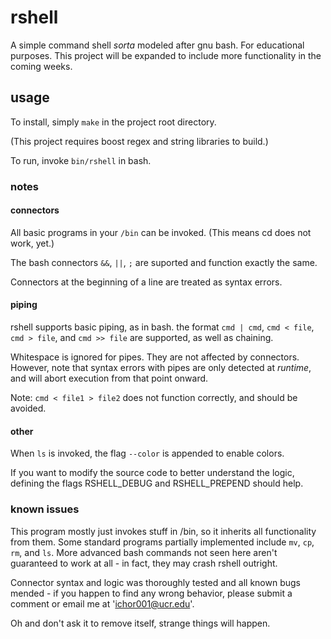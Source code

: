 # rshell

A simple command shell *sorta* modeled after gnu bash.  For educational purposes.
This project will be expanded to include more functionality in the coming weeks.

## usage

To install, simply ```make``` in the project root directory. 

(This project requires boost regex and string libraries to build.)

To run, invoke ```bin/rshell``` in bash.

### notes

#### connectors

All basic programs in your ```/bin``` can be invoked. (This means cd does not work, yet.)

The bash connectors ```&&```, ```||```, ```;``` are suported and function exactly the same.

Connectors at the beginning of a line are treated as syntax errors.

#### piping

rshell supports basic piping, as in bash.  the format ```cmd | cmd```, ```cmd < file```, ```cmd > file```, and ```cmd >> file``` are supported, as well as chaining.

Whitespace is ignored for pipes. They are not affected by connectors. 
However, note that syntax errors with pipes are only detected at *runtime*, and will abort execution from that point onward.

Note: ```cmd < file1 > file2``` does not function correctly, and should be avoided.

#### other

When ```ls``` is invoked, the flag ```--color``` is appended to enable colors.

If you want to modify the source code to better understand the logic, defining the flags RSHELL_DEBUG and RSHELL_PREPEND should help.

### known issues


This program mostly just invokes stuff in /bin, so it inherits all functionality from them.
Some standard programs partially implemented include ```mv```, ```cp```, ```rm```, and ```ls```.
More advanced bash commands not seen here aren't guaranteed to work at all - in fact, they may crash rshell outright.

Connector syntax and logic was thoroughly tested and all known bugs mended - if you happen to find any wrong behavior, please submit a comment or email me at 'ichor001@ucr.edu'.

Oh and don't ask it to remove itself, strange things will happen.
